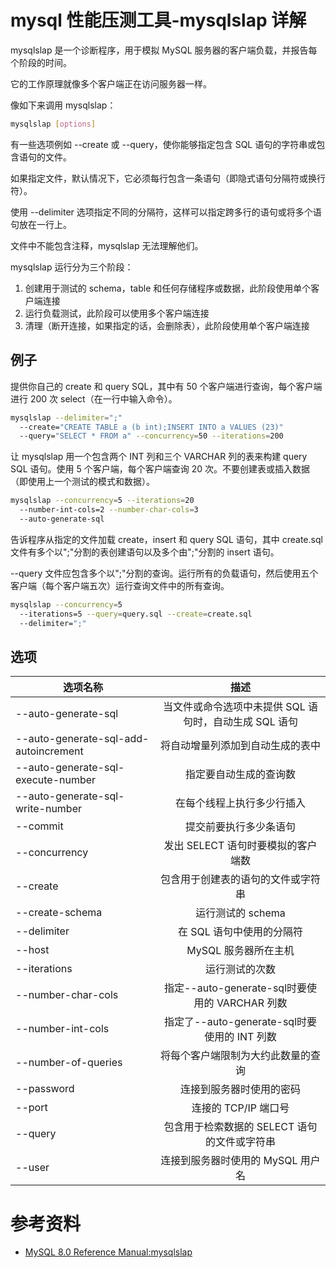 # mysql 性能压测工具-mysqlslap 详解

mysqlslap 是一个诊断程序，用于模拟 MySQL 服务器的客户端负载，并报告每个阶段的时间。

它的工作原理就像多个客户端正在访问服务器一样。

像如下来调用 mysqlslap：

```bash
mysqlslap [options]
```

有一些选项例如 --create 或 --query，使你能够指定包含 SQL 语句的字符串或包含语句的文件。

如果指定文件，默认情况下，它必须每行包含一条语句（即隐式语句分隔符或换行符）。

使用 --delimiter 选项指定不同的分隔符，这样可以指定跨多行的语句或将多个语句放在一行上。

文件中不能包含注释，mysqlslap 无法理解他们。

mysqlslap 运行分为三个阶段：

1. 创建用于测试的 schema，table 和任何存储程序或数据，此阶段使用单个客户端连接
2. 运行负载测试，此阶段可以使用多个客户端连接
3. 清理（断开连接，如果指定的话，会删除表），此阶段使用单个客户端连接

## 例子

提供你自己的 create 和 query SQL，其中有 50 个客户端进行查询，每个客户端进行 200 次 select（在一行中输入命令）。

```bash
mysqlslap --delimiter=";"
  --create="CREATE TABLE a (b int);INSERT INTO a VALUES (23)"
  --query="SELECT * FROM a" --concurrency=50 --iterations=200
```

让 mysqlslap 用一个包含两个 INT 列和三个 VARCHAR 列的表来构建 query SQL 语句。使用 5 个客户端，每个客户端查询 20 次。不要创建表或插入数据（即使用上一个测试的模式和数据）。

```bash
mysqlslap --concurrency=5 --iterations=20
  --number-int-cols=2 --number-char-cols=3
  --auto-generate-sql
```

告诉程序从指定的文件加载 create，insert 和 query SQL 语句，其中 create.sql 文件有多个以";"分割的表创建语句以及多个由";"分割的 insert 语句。

--query 文件应包含多个以";"分割的查询。运行所有的负载语句，然后使用五个客户端（每个客户端五次）运行查询文件中的所有查询。

```bash
mysqlslap --concurrency=5
  --iterations=5 --query=query.sql --create=create.sql
  --delimiter=";"
```

## 选项

选项名称|描述
---|:--:
--auto-generate-sql|当文件或命令选项中未提供 SQL 语句时，自动生成 SQL 语句
--auto-generate-sql-add-autoincrement|将自动增量列添加到自动生成的表中
--auto-generate-sql-execute-number|指定要自动生成的查询数
--auto-generate-sql-write-number|在每个线程上执行多少行插入
--commit|提交前要执行多少条语句
--concurrency|发出 SELECT 语句时要模拟的客户端数
--create|包含用于创建表的语句的文件或字符串
--create-schema|运行测试的 schema
--delimiter|在 SQL 语句中使用的分隔符
--host|MySQL 服务器所在主机
--iterations|运行测试的次数
--number-char-cols|指定--auto-generate-sql时要使用的 VARCHAR 列数
--number-int-cols|指定了--auto-generate-sql时要使用的 INT 列数
--number-of-queries|将每个客户端限制为大约此数量的查询
--password|连接到服务器时使用的密码
--port|连接的 TCP/IP 端口号
--query|包含用于检索数据的 SELECT 语句的文件或字符串
--user|连接到服务器时使用的 MySQL 用户名

# 参考资料

- [MySQL 8.0 Reference Manual:mysqlslap](https://dev.mysql.com/doc/refman/8.0/en/mysqlslap.html)
